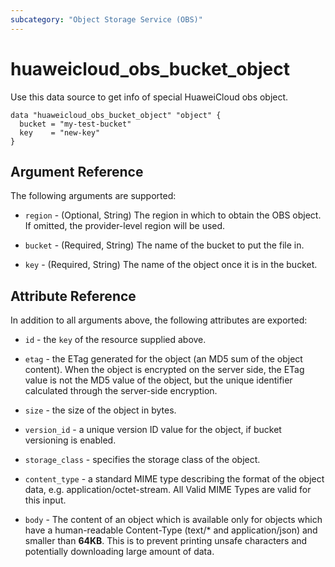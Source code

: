 ```yaml
---
subcategory: "Object Storage Service (OBS)"
---
```


# huaweicloud_obs_bucket_object

Use this data source to get info of special HuaweiCloud obs object.

```hcl
data "huaweicloud_obs_bucket_object" "object" {
  bucket = "my-test-bucket"
  key    = "new-key"
}
```

## Argument Reference

The following arguments are supported:

* `region` - (Optional, String) The region in which to obtain the OBS object. If omitted, the provider-level region will
  be used.

* `bucket` - (Required, String) The name of the bucket to put the file in.

* `key` - (Required, String) The name of the object once it is in the bucket.

## Attribute Reference

In addition to all arguments above, the following attributes are exported:

* `id` - the `key` of the resource supplied above.

* `etag` - the ETag generated for the object (an MD5 sum of the object content). When the object is encrypted on the
  server side, the ETag value is not the MD5 value of the object, but the unique identifier calculated through the
  server-side encryption.

* `size` - the size of the object in bytes.

* `version_id` - a unique version ID value for the object, if bucket versioning is enabled.

* `storage_class` - specifies the storage class of the object.

* `content_type` - a standard MIME type describing the format of the object data, e.g. application/octet-stream. All
  Valid MIME Types are valid for this input.

* `body` - The content of an object which is available only for objects which have a human-readable Content-Type
  (text/* and application/json) and smaller than **64KB**. This is to prevent printing unsafe characters and
  potentially downloading large amount of data.
